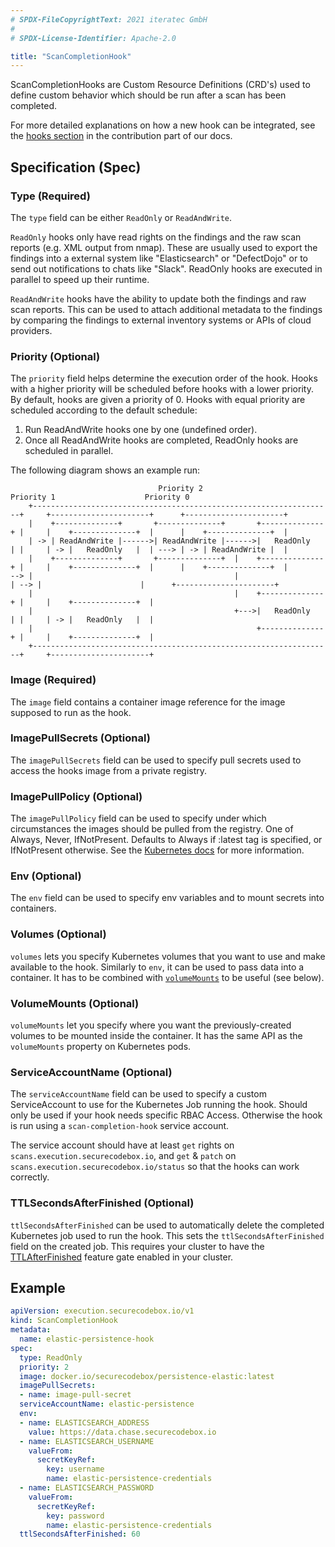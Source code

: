 ```yaml
---
# SPDX-FileCopyrightText: 2021 iteratec GmbH
#
# SPDX-License-Identifier: Apache-2.0

title: "ScanCompletionHook"
---
```


ScanCompletionHooks are Custom Resource Definitions (CRD's) used to define custom behavior which should be run after a scan has been completed.

For more detailed explanations on how a new hook can be integrated, see the [hooks section](/docs/contributing/integrating-a-hook) in the contribution part of our docs.

## Specification (Spec)

### Type (Required)

The `type` field can be either `ReadOnly` or `ReadAndWrite`.

`ReadOnly` hooks only have read rights on the findings and the raw scan reports (e.g. XML output from nmap). These are usually used to export the findings into a external system like "Elasticsearch" or "DefectDojo" or to send out notifications to chats like "Slack". ReadOnly hooks are executed in parallel to speed up their runtime.

`ReadAndWrite` hooks have the ability to update both the findings and raw scan reports. This can be used to attach additional metadata to the findings by comparing the findings to external inventory systems or APIs of cloud providers.

### Priority (Optional)

The `priority` field helps determine the execution order of the hook.
Hooks with a higher priority will be scheduled before hooks with a lower priority.
By default, hooks are given a priority of 0.
Hooks with equal priority are scheduled according to the default schedule:

1. Run ReadAndWrite hooks one by one (undefined order).
2. Once all ReadAndWrite hooks are completed, ReadOnly hooks are scheduled in parallel.

The following diagram shows an example run:

```text
                                 Priority 2                                          Priority 1                    Priority 0
    +-------------------------------------------------------------------+     +----------------------+      +----------------------+
    |    +--------------+       +--------------+       +--------------+ |     |    +--------------+  |      |    +--------------+  | 
    | -> | ReadAndWrite |------>| ReadAndWrite |------>|   ReadOnly   | |     | -> |   ReadOnly   |  | ---> | -> | ReadAndWrite |  |
    |    +--------------+       +--------------+  |    +--------------+ |     |    +--------------+  |      |    +--------------+  |
--> |                                             |                     | --> |                      |      +----------------------+
    |                                             |    +--------------+ |     |    +--------------+  |
    |                                             +--->|   ReadOnly   | |     | -> |   ReadOnly   |  |
    |                                                  +--------------+ |     |    +--------------+  |
    +-------------------------------------------------------------------+     +----------------------+
```

### Image (Required)

The `image` field contains a container image reference for the image supposed to run as the hook.

### ImagePullSecrets (Optional)

The `imagePullSecrets` field can be used to specify pull secrets used to access the hooks image from a private registry.

### ImagePullPolicy (Optional)
The `imagePullPolicy` field can be used to specify under which circumstances the images should be pulled from the registry.
One of Always, Never, IfNotPresent. Defaults to Always if :latest tag is specified, or IfNotPresent otherwise.
See the [Kubernetes docs](https://kubernetes.io/docs/concepts/containers/images#updating-images) for more information.
	
### Env (Optional)

The `env` field can be used to specify env variables and to mount secrets into containers.

### Volumes (Optional)

`volumes` lets you specify Kubernetes volumes that you want to use and make available to the hook.
Similarly to `env`, it can be used to pass data into a container.
It has to be combined with [`volumeMounts`](#volumemounts-optional) to be useful (see below).

### VolumeMounts (Optional)

`volumeMounts` let you specify where you want the previously-created volumes to be mounted inside the container.
It has the same API as the `volumeMounts` property on Kubernetes pods.

### ServiceAccountName (Optional)

The `serviceAccountName` field can be used to specify a custom ServiceAccount to use for the Kubernetes Job running the hook.
Should only be used if your hook needs specific RBAC Access. Otherwise the hook is run using a `scan-completion-hook` service account.

The service account should have at least `get` rights on `scans.execution.securecodebox.io`, and `get` & `patch` on `scans.execution.securecodebox.io/status` so that the hooks can work correctly.

### TTLSecondsAfterFinished (Optional)

`ttlSecondsAfterFinished` can be used to automatically delete the completed Kubernetes job used to run the hook.
This sets the `ttlSecondsAfterFinished` field on the created job. This requires your cluster to have the [TTLAfterFinished](https://kubernetes.io/docs/concepts/workloads/controllers/ttlafterfinished/) feature gate enabled in your cluster.

## Example

```yaml
apiVersion: execution.securecodebox.io/v1
kind: ScanCompletionHook
metadata:
  name: elastic-persistence-hook
spec:
  type: ReadOnly
  priority: 2
  image: docker.io/securecodebox/persistence-elastic:latest
  imagePullSecrets:
  - name: image-pull-secret
  serviceAccountName: elastic-persistence
  env:
  - name: ELASTICSEARCH_ADDRESS
    value: https://data.chase.securecodebox.io
  - name: ELASTICSEARCH_USERNAME
    valueFrom:
      secretKeyRef:
        key: username
        name: elastic-persistence-credentials
  - name: ELASTICSEARCH_PASSWORD
    valueFrom:
      secretKeyRef:
        key: password
        name: elastic-persistence-credentials
  ttlSecondsAfterFinished: 60
```
